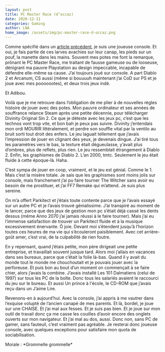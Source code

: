 ```yaml
---
layout: post
title: PC Master Race (d’occaz)
date: 2020-12-11
categories: Gaming
author: LNA
home_image: /assets/img/pc-master-race-d-occaz.png
---
```

Comme spécifié dans un <a href= "https://nolife.style/gaming/post-gaming-blues">article précédent</a>, je suis une joueuse console. Et oui, je fais partie de ces larves avachies sur leur canap, les pieds sur un pouf, la manette dans les mains. Souvent mes potes me font la remarque, prônant le PC Master Race, me traitant de fausse gameuse ou de looseuse, dénigrant ma pauvre Playstation au design impeccable, incapable de défendre elle-même sa cause. J’ai toujours joué sur console. A part Diablo 2 et Arcanum, CS aussi (même si bouuuuh maintenant j’ai CoD sur PS et je joue avec mes pooooootes), et deux trois jeux indé. 

Et Adibou. 

Voilà que je me retrouve dans l’obligation de me plier à de nouvelles règles histoire de jouer avec des potes. Mon pauvre ordinateur et ses années de souffrance relance Steam après une petite décennie, pour télécharger Divinity Original Sin 2. Ce que je déteste avec les jeux pc, c’est que les technos vont trop vite, et bon bah je peux pas suivre. Divinity j’entendais mon ordi MOURIR littéralement, et perdre son souffle vital par la ventilo au bruit sorti tout droit des enfers. Le jeu laguait tellement que j’avais l’impression de jouer en clignant des yeux, je devenais dingue. J’ai tiré tous les paramètres vers le bas, la texture était dégueulasse, y’avait plus d’ombres, plus de reflets, plus rien. Le jeu ressemblait étrangement à Diablo 2. Enfin, les graphismes de Diablo 2. L’an 2000, tmtc. Seulement le jeu était fluide à cette époque-là. Haha. 

C’est sympa de jouer en coop, vraiment, et le jeu est génial. Comme le 1. Mais c’est la misère totale. Je sais que les graphismes sont moins jolis sur console, mais franchement j’ai pu faire tourner The Witcher sans avoir eu besoin de me prostituer, et j’ai FF7 Remake qui m’attend. Je suis plus sereine.

On m’a offert Parkitect et j’étais toute contente parce que je l’avais essayé sur un autre PC et je l’avais trouvé génialissime. J’ai transpiré au moment de le lancer, parce que des jeux de gestion mon pc s’était déjà cassé les dents dessus (même Anno 2070 j’ai jamais réussi à le faire tourner). Mais j’ai eu l’immense satisfaction de trouver un Parkitect fluide et à la musique excessivement énervante. Ô joie. Devant moi s’étendent jusqu’à l’horizon toutes ces heures de ma vie qui s’écouleront paisiblement. Avec cet arrière-goût amer, c’est vrai, de la culpabilité de rien foutre.  

En y repensant, quand j’étais petite, mon père dirigeait une petite entreprise, et travaillait souvent jusque tard. Alors moi j’allais en vacances dans ses bureaux, parce que c’était la folie là-bas. Quand il y avait du monde tout le monde me chouchoutait et je pouvais jouer avec la perforeuse. Et puis bon au bout d’un moment on commençait à se faire chier, alors j’avais la combine. J’avais installé Les 101 Dalmatiens (celui de 1997) sur tous les PC de la boîte. Donc tous les salariés avaient le raccourci du jeu sur le bureau. Et aussi Un prince à l'école, le CD-ROM que j’avais reçu dans un J’aime Lire. 

Revenons-en à aujourd’hui. Avec la console, j’ai appris à me vautrer dans l’exquise volupté de l’ancien canapé de mes parents. Et là, bordel, je joue sur une CHAISE. Et j’ai mal aux fesses. Et je suis pas bien. Et je joue sur mon outil de travail donc ça me casse les couilles d’avoir encore des onglets ouverts sur mon navigateur. Et j’ai mal au dos, aussi. Donc non, sans PC de gamer, sans fauteuil, c’est vraiment pas agréable. Je resterai donc joueuse console, avec quelques exceptions pour satisfaire mon quota de sociabilisation. 

<p class="morale">Morale : *Grommelle grommelle*</p>